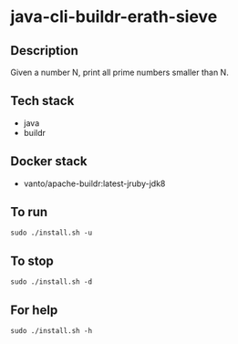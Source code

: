 # java-cli-buildr-erath-sieve

## Description
Given a number N, print all prime numbers smaller than N.

## Tech stack
- java
- buildr

## Docker stack
- vanto/apache-buildr:latest-jruby-jdk8

## To run
`sudo ./install.sh -u`

## To stop
`sudo ./install.sh -d`

## For help
`sudo ./install.sh -h`
